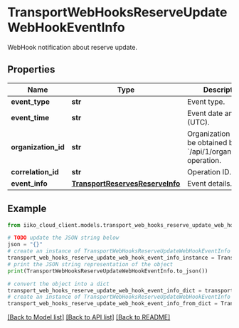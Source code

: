 # TransportWebHooksReserveUpdateWebHookEventInfo

WebHook notification about reserve update.

## Properties

Name | Type | Description | Notes
------------ | ------------- | ------------- | -------------
**event_type** | **str** | Event type. | [optional] 
**event_time** | **str** | Event date and time (UTC). | [optional] 
**organization_id** | **str** | Organization ID.                Can be obtained by &#x60;/api/1/organizations&#x60; operation. | [optional] 
**correlation_id** | **str** | Operation ID. | [optional] 
**event_info** | [**TransportReservesReserveInfo**](TransportReservesReserveInfo.md) | Event details. | [optional] 

## Example

```python
from iiko_cloud_client.models.transport_web_hooks_reserve_update_web_hook_event_info import TransportWebHooksReserveUpdateWebHookEventInfo

# TODO update the JSON string below
json = "{}"
# create an instance of TransportWebHooksReserveUpdateWebHookEventInfo from a JSON string
transport_web_hooks_reserve_update_web_hook_event_info_instance = TransportWebHooksReserveUpdateWebHookEventInfo.from_json(json)
# print the JSON string representation of the object
print(TransportWebHooksReserveUpdateWebHookEventInfo.to_json())

# convert the object into a dict
transport_web_hooks_reserve_update_web_hook_event_info_dict = transport_web_hooks_reserve_update_web_hook_event_info_instance.to_dict()
# create an instance of TransportWebHooksReserveUpdateWebHookEventInfo from a dict
transport_web_hooks_reserve_update_web_hook_event_info_from_dict = TransportWebHooksReserveUpdateWebHookEventInfo.from_dict(transport_web_hooks_reserve_update_web_hook_event_info_dict)
```
[[Back to Model list]](../README.md#documentation-for-models) [[Back to API list]](../README.md#documentation-for-api-endpoints) [[Back to README]](../README.md)


